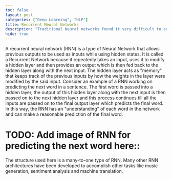 ```yaml
---
toc: false
layout: post
categories: ["Deep Learning", "NLP"]
title: Recurrent Neural Networks
description: "Traditional Neural networks found it very difficult to execute tasks in Natural Language Processing (NLP). To understand a sentence it is important to both understand each word, it's relationship with the previous and successive words and also the context in which the word is being used. Recurrent Neural Networks adopt a structure that helps solve this issue and is the main focus of this article."  
hide: true
---
```

A recurrent neural network (RNN) is a type of Neural Network that allows previous outputs to be used as inputs while using hidden states. It is called a Recurrent Network because it repeatedly takes an input, uses it to modify a hidden layer and then provides an output which is then fed back to the hidden layer along with the next input. The hidden layer acts as "memory" that keeps track of the previous inputs by how the weights in the layer were modified by the said input. Consider an example of a RNN working on predicting the next word in a sentence. The first word is passed into a hidden layer, the output of this hidden layer along with the next input is then passed on to the next hidden layer and this process continues till all the inputs are passed on to the final output layer which predicts the final word. In this way, the RNN has an "understanding" of each word in the network and can make a reasonable prediction of the final word.


# TODO: Add image of RNN for predicting the next word here::

The structure used here is a many-to-one type of RNN. Many other RNN architectures have been developed to accomplish other tasks like music generation, sentiment analysis and machine translation. 



